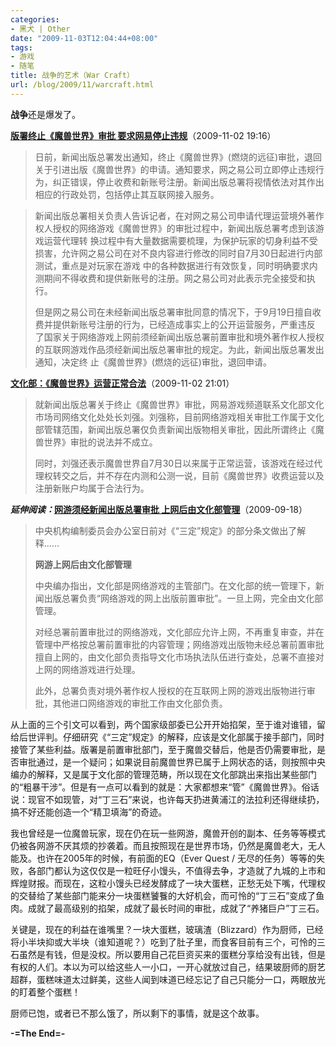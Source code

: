 ```yaml
---
categories:
- 黑犬 | Other
date: "2009-11-03T12:04:44+08:00"
tags:
- 游戏
- 随笔
title: 战争的艺术（War Craft）
url: /blog/2009/11/warcraft.html
---
```

**战争**还是爆发了。

[**版署终止《魔兽世界》审批 要求网易停止违规**][1]（2009-11-02 19:16）

> 日前，新闻出版总署发出通知，终止《魔兽世界》(燃烧的远征)审批，退回关于引进出版《魔兽世界》的申请。通知要求，网之易公司立即停止违规行为，纠正错误，停止收费和新账号注册。新闻出版总署将视情依法对其作出相应的行政处罚，包括停止其互联网接入服务。
<!--more-->

>
> 新闻出版总署相关负责人告诉记者，在对网之易公司申请代理运营境外著作权人授权的网络游戏《魔兽世界》的审批过程中，新闻出版总署考虑到该游戏运营代理转 换过程中有大量数据需要梳理，为保护玩家的切身利益不受损害，允许网之易公司在对不良内容进行修改的同时自7月30日起进行内部测试，重点是对玩家在游戏 中的各种数据进行有效恢复，同时明确要求内测期间不得收费和提供新账号的注册。网之易公司对此表示完全接受和执行。
>
> 但是网之易公司在未经新闻出版总署审批同意的情况下，于9月19日擅自收费并提供新账号注册的行为，已经造成事实上的公开运营服务，严重违反 了国家关于网络游戏上网前须经新闻出版总署前置审批和境外著作权人授权的互联网游戏作品须经新闻出版总署审批的规定。为此，新闻出版总署发出通知，决定终 止《魔兽世界》(燃烧的远征)审批，退回申请。

[**文化部：《魔兽世界》运营正常合法**][2]（2009-11-02 21:01）

> 就新闻出版总署关于终止《魔兽世界》审批，网易游戏频道联系文化部文化市场司网络文化处处长刘强。刘强称，目前网络游戏相关审批工作属于文化部管辖范围，新闻出版总署仅负责新闻出版物相关审批，因此所谓终止《魔兽世界》审批的说法并不成立。
>
> 同时，刘强还表示魔兽世界自7月30日以来属于正常运营，该游戏在经过代理权转交之后，并不存在内测和公测一说，目前《魔兽世界》收费运营以及注册新账户均属于合法行为。

***延伸阅读：***[**网游须经新闻出版总署审批 上网后由文化部管理**][3]（2009-09-18）

> 中央机构编制委员会办公室日前对《“三定”规定》的部分条文做出了解释……
>
> **网游上网后由文化部管理**
>
> 中央编办指出，文化部是网络游戏的主管部门。在文化部的统一管理下，新闻出版总署负责“网络游戏的网上出版前置审批”。一旦上网，完全由文化部管理。
>
> 对经总署前置审批过的网络游戏，文化部应允许上网，不再重复审查，并在管理中严格按总署前置审批的内容管理；网络游戏出版物未经总署前置审批擅自上网的，由文化部负责指导文化市场执法队伍进行查处，总署不直接对上网的网络游戏进行处理。
>
> 此外，总署负责对境外著作权人授权的在互联网上网的游戏出版物进行审批，其他进口网络游戏的审批工作由文化部负责。
<!--more-->

从上面的三个引文可以看到，两个国家级部委已公开开始掐架，至于谁对谁错，留给后世评判。仔细研究《“三定”规定》的解释，应该是文化部属于接手部门，同时接管了某些利益。版署是前置审批部门，至于魔兽交替后，他是否仍需要审批，是否审批通过，是一个疑问；如果说目前魔兽世界已属于上网状态的话，则按照中央编办的解释，又是属于文化部的管理范畴，所以现在文化部跳出来指出某些部门的“粗暴干涉”。但是有一点可以看到的就是：大家都想来“管”《魔兽世界》。俗话说：现官不如现管，对“丁三石”来说，也许每天扔进黄浦江的法拉利还得继续扔，搞不好还能创造一个“精卫填海”的奇迹。

我也曾经是一位魔兽玩家，现在仍在玩一些网游，魔兽开创的副本、任务等等模式仍被各网游不厌其烦的抄袭着。而且按照现在是世界市场，仍然是魔兽老大，无人能及。也许在2005年的时候，有前面的EQ（Ever Quest / 无尽的任务）等等的失败，各部门都认为这仅仅是一粒旺仔小馒头，不值得去争，才造就了九城的上市和辉煌财报。而现在，这粒小馒头已经发酵成了一块大蛋糕，正愁无处下嘴，代理权的交替给了某些部门能来分一块蛋糕饕餮的大好机会，而可怜的“丁三石”变成了鱼肉。成就了最高级别的掐架，成就了最长时间的审批，成就了“养猪巨户”丁三石。

关键是，现在的利益在谁嘴里？一块大蛋糕，玻璃渣（Blizzard）作为厨师，已经将小半块抑或大半块（谁知道呢？）吃到了肚子里，而食客目前有三个，可怜的三石虽然是有钱，但是没权。所以要用自己花巨资买来的蛋糕分享给没有出钱，但是有权的人们。本以为可以给这些人一小口，一开心就放过自己，结果玻厨师的厨艺超群，蛋糕味道太过鲜美，这些人闻到味道已经忘记了自己只能分一口，两眼放光的盯着整个蛋糕！

厨师已饱，或者已不那么饿了，所以剩下的事情，就是这个故事。

**-=The End=-**

 [1]: http://www.cnbeta.com/articles/96873.htm
 [2]: http://www.cnbeta.com/articles/96877.htm
 [3]: http://www.chinanews.com.cn/it/it-itxw/news/2009/09-18/1872863.shtml